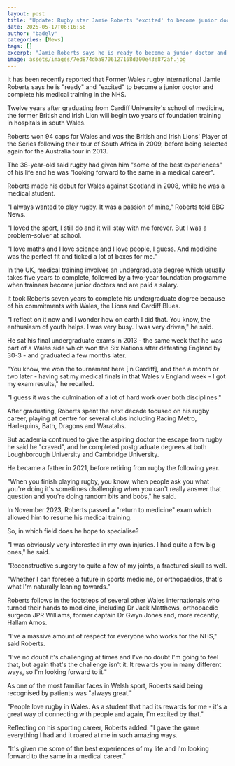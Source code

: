 ```yaml
---
layout: post
title: "Update: Rugby star Jamie Roberts 'excited' to become junior doctor"
date: 2025-05-17T06:16:56
author: "badely"
categories: [News]
tags: []
excerpt: "Jamie Roberts says he is ready to become a junior doctor and complete his medical training in the NHS."
image: assets/images/7ed874dba8706127168d300e43e872af.jpg
---
```


It has been recently reported that Former Wales rugby international Jamie Roberts says he is "ready" and "excited" to become a junior doctor and complete his medical training in the NHS.

Twelve years after graduating from Cardiff University's school of medicine, the former British and Irish Lion will begin two years of foundation training in hospitals in south Wales.

Roberts won 94 caps for Wales and was the British and Irish Lions' Player of the Series following their tour of South Africa in 2009, before being selected again for the Australia tour in 2013.

The 38-year-old said rugby had given him "some of the best experiences" of his life and he was "looking forward to the same in a medical career".

Roberts made his debut for Wales against Scotland in 2008, while he was a medical student.

"I always wanted to play rugby. It was a passion of mine," Roberts told BBC News.

"I loved the sport, I still do and it will stay with me forever. But I was a problem-solver at school. 

"I love maths and I love science and I love people, I guess. And medicine was the perfect fit and ticked a lot of boxes for me."

In the UK, medical training involves an undergraduate degree which usually takes five years to complete, followed by a two-year foundation programme when trainees become junior doctors and are paid a salary.

It took Roberts seven years to complete his undergraduate degree because of his commitments with Wales, the Lions and Cardiff Blues. 

"I reflect on it now and I wonder how on earth I did that. You know, the enthusiasm of youth helps. I was very busy. I was very driven," he said.

He sat his final undergraduate exams in 2013 - the same week that he was part of a Wales side which won the Six Nations after defeating England by 30-3 - and graduated a few months later.

"You know, we won the tournament here [in Cardiff], and then a month or two later - having sat my medical finals in that Wales v England week - I got my exam results," he recalled.

"I guess it was the culmination of a lot of hard work over both disciplines."

After graduating, Roberts spent the next decade focused on his rugby career, playing at centre for several clubs including Racing Metro, Harlequins, Bath, Dragons and Waratahs. 

But academia continued to give the aspiring doctor the escape from rugby he said he "craved", and he completed postgraduate degrees at both Loughborough University and Cambridge University.

He became a father in 2021, before retiring from rugby the following year.

"When you finish playing rugby, you know, when people ask you what you're doing it's sometimes challenging when you can't really answer that question and you're doing random bits and bobs," he said.

In November 2023, Roberts passed a "return to medicine" exam which allowed him to resume his medical training. 

So, in which field does he hope to specialise?

"I was obviously very interested in my own injuries. I had quite a few big ones," he said. 

"Reconstructive surgery to quite a few of my joints, a fractured skull as well. 

"Whether I can foresee a future in sports medicine, or orthopaedics, that's what I'm naturally leaning towards."

Roberts follows in the footsteps of several other Wales internationals who turned their hands to medicine, including Dr Jack Matthews, orthopaedic surgeon JPR Williams, former captain Dr Gwyn Jones and, more recently, Hallam Amos.

"I've a massive amount of respect for everyone who works for the NHS," said Roberts.

"I've no doubt it's challenging at times and I've no doubt I'm going to feel that, but again that's the challenge isn't it. It rewards you in many different ways, so I'm looking forward to it."

As one of the most familiar faces in Welsh sport, Roberts said being recognised by patients was "always great." 

"People love rugby in Wales. As a student that had its rewards for me - it's a great way of connecting with people and again, I'm excited by that."

Reflecting on his sporting career, Roberts added: "I gave the game everything I had and it roared at me in such amazing ways. 

"It's given me some of the best experiences of my life and I'm looking forward to the same in a medical career."

